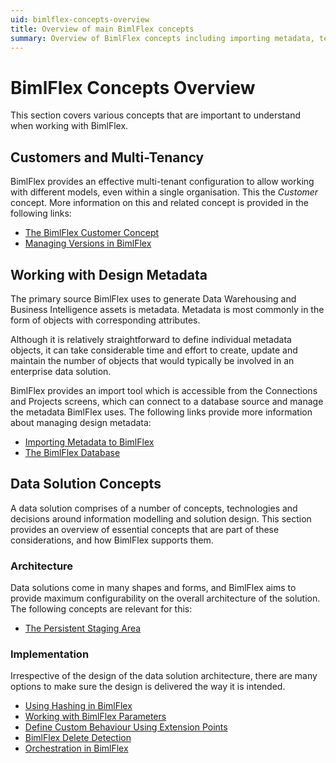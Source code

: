 ```yaml
---
uid: bimlflex-concepts-overview
title: Overview of main BimlFlex concepts
summary: Overview of BimlFlex concepts including importing metadata, templates, integration keys, load parameters, and delete detection
---
```

# BimlFlex Concepts Overview

This section covers various concepts that are important to understand when working with BimlFlex.

## Customers and Multi-Tenancy

BimlFlex provides an effective multi-tenant configuration to allow working with different models, even within a single organisation. This the *Customer* concept. More information on this and related concept is provided in the following links:

* [The BimlFlex Customer Concept](xref:bimlflex-concepts-customer)
* [Managing Versions in BimlFlex](xref:bimlflex-concepts-versions)

## Working with Design Metadata

The primary source BimlFlex uses to generate Data Warehousing and Business Intelligence assets is metadata. Metadata is most commonly in the form of objects with corresponding attributes.

Although it is relatively straightforward to define individual metadata objects, it can take considerable time and effort to create, update and maintain the number of objects that would typically be involved in an enterprise data solution.

BimlFlex provides an import tool which is accessible from the Connections and Projects screens, which can connect to a database source and manage the metadata BimlFlex uses. The following links provide more information about managing design metadata: 

* [Importing Metadata to BimlFlex](xref:bimlflex-concepts-importing-metadata)
* [The BimlFlex Database](xref:bimlflex-components-metadata-database)

## Data Solution Concepts

A data solution comprises of a number of concepts, technologies and decisions around information modelling and solution design. This section provides an overview of essential concepts that are part of these considerations, and how BimlFlex supports them.

### Architecture

Data solutions come in many shapes and forms, and BimlFlex aims to provide maximum configurability on the overall architecture of the solution. The following concepts are relevant for this:

* [The Persistent Staging Area](bimlflex-concepts-persistent-staging-area)

### Implementation

Irrespective of the design of the data solution architecture, there are many options to make sure the design is delivered the way it is intended.

* [Using Hashing in BimlFlex](xref:bimlflex-concepts-hashing)
* [Working with BimlFlex Parameters](xref:bbimlflex-concepts-metadata-parameters)
* [Define Custom Behaviour Using Extension Points](xref:bimlflex-concepts-extension-points)
* [BimlFlex Delete Detection](xref:bimlflex-concepts-delete-detection)
* [Orchestration in BimlFlex](xref:bimlflex-concepts-orchestration)
